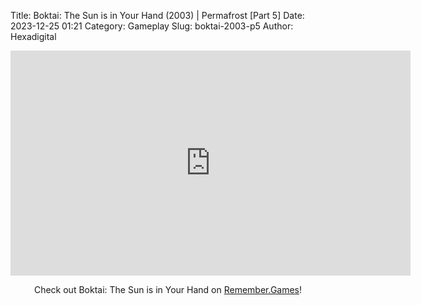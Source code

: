 Title: Boktai: The Sun is in Your Hand (2003) | Permafrost [Part 5]
Date: 2023-12-25 01:21
Category: Gameplay
Slug: boktai-2003-p5
Author: Hexadigital

<center><iframe src="https://www.youtube.com/embed/x-dCZvhoqRI?feature=oembed" allow="accelerometer; autoplay; encrypted-media; gyroscope; picture-in-picture" width="640" height="360" frameborder="0"></iframe>

Check out Boktai: The Sun is in Your Hand on [Remember.Games](https://remember.games/game/107/boktai-the-sun-is-in-your-hand/)!</center>